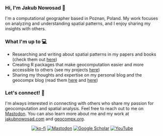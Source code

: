 ### Hi, I'm Jakub Nowosad 👋

I'm a computational geographer based in Poznan, Poland. My work focuses on analyzing and understanding spatial patterns, and I enjoy sharing my insights with others.

### What I'm up to 💻

- Researching and writing about spatial patterns in my papers and books (check them out [here](https://jakubnowosad.com/publications))
- Creating R packages that make geocomputation easier and more accessible to others (see my projects [here](https://jakubnowosad.com/projects))
- Sharing my thoughts and expertise on my personal blog and the geocompx blog (read them [here](https://jakubnowosad.com/posts) and [here](https://geocompx.org/post.html))
<!-- - Providing workshops and consulting services to help others learn about geocomputation and spatial analysis (details [here](https://jakubnowosad.com/services)) -->

### Let's connect! 🤝

I'm always interested in connecting with others who share my passion for geocomputation and spatial analysis. Feel free to reach out to me on <!--[Twitter](https://twitter.com/jakub_nowosad) or--> [Mastodon](https://fosstodon.org/@nowosad). You can also learn more about me and my work at [jakubnowosad.com](https://jakubnowosad.com) and [geocompx.org](https://geocompx.org/).

<p align="center">
  <a href="https://ko-fi.com/nowosad"><img src="https://img.shields.io/badge/-Buy Me A Coffee-555555?style=for-the-badge&logo=buy-me-a-coffee&logoColor=white" alt="ko-fi"></a>
  <!--<a href="https://twitter.com/jakub_nowosad"><img src="https://img.shields.io/badge/-Twitter-555555?style=for-the-badge&logo=twitter&logoColor=white" alt="Twitter"></a>-->
  <a href="https://fosstodon.org/@nowosad"><img src="https://img.shields.io/badge/-Mastodon-555555?style=for-the-badge&logo=Mastodon&logoColor=white" alt="Mastodon"></a>	
  <a href="https://scholar.google.pl/citations?hl=pl&user=EjlwxfEAAAAJ"><img src="https://img.shields.io/badge/-Google Scholar-555555?style=for-the-badge&logo=google-scholar&logoColor=white" alt="Google Scholar"></a>
  <a href="https://www.youtube.com/channel/UC6SHy3Bm72aMQmUqeS7lEZA/playlists"><img src="https://img.shields.io/badge/-YouTube-555555?style=for-the-badge&logo=youtube&logoColor=white" alt="YouTube"></a>	
</p>
<p align="center">
  <!--<a href="https://www.researchgate.net/profile/Jakub_Nowosad2"><img src="https://img.shields.io/badge/-ResearchGate-555555?style=for-the-badge&logo=researchgate&logoColor=white" alt="ResearchGate"></a>-->
</p>
